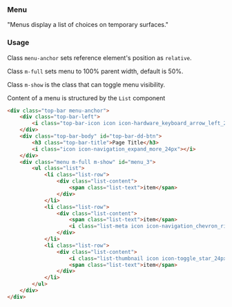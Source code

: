 ### Menu
"Menus display a list of choices on temporary surfaces."

### Usage
Class `menu-anchor` sets reference element's position as `relative`.

Class `m-full` sets menu to 100% parent width, default is 50%.

Class `m-show` is the class that can toggle menu visibility.

Content of a menu is structured by the `List` component

```html
<div class="top-bar menu-anchor">
    <div class="top-bar-left">
        <i class="top-bar-icon icon icon-hardware_keyboard_arrow_left_24px"></i>
    </div>
    <div class="top-bar-body" id="top-bar-dd-btn">
        <h3 class="top-bar-title">Page Title</h3>
        <i class="icon icon-navigation_expand_more_24px"></i>
    </div>
    <div class="menu m-full m-show" id="menu_3">
        <ul class="list">
            <li class="list-row">
                <div class="list-content">
                    <span class="list-text">item</span>
                </div>
            </li>
            <li class="list-row">
                <div class="list-content">
                    <span class="list-text">item</span>
                    <i class="list-meta icon icon-navigation_chevron_right_24px"></i>
                </div>
            </li>
            <li class="list-row">
                <div class="list-content">
                    <i class="list-thumbnail icon icon-toggle_star_24px"></i>
                    <span class="list-text">item</span>
                </div>
            </li>
        </ul>
    </div>
</div>
```
